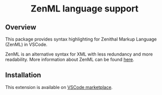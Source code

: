 <div align="center">
<h1>ZenML language support</h1>
</div>


## Overview
This package provides syntax highlighting for Zenithal Markup Language (ZenML) in VSCode.

ZenML is an alternative syntax for XML with less redundancy and more readability.
More information about ZenML can be found [here](https://github.com/Ziphil/Zenml).

## Installation
This extension is available on [VSCode marketplace](https://marketplace.visualstudio.com/items?itemName=Ziphil.zenml).